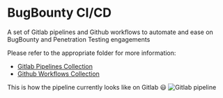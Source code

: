 # BugBounty CI/CD
A set of Gitlab pipelines and Github workflows to automate and ease on BugBounty and Penetration Testing engagements

Please refer to the appropriate folder for more information:
* [Gitlab Pipelines Collection](gitlab/README.md)
* [Github Workflows Collection](github/README.md)

This is how the pipeline currently looks like on Gitlab :smiley:
![Gitlab pipeline](https://proditis.github.io/BugBounty-Journal/assets/day6-pipeline.png)
